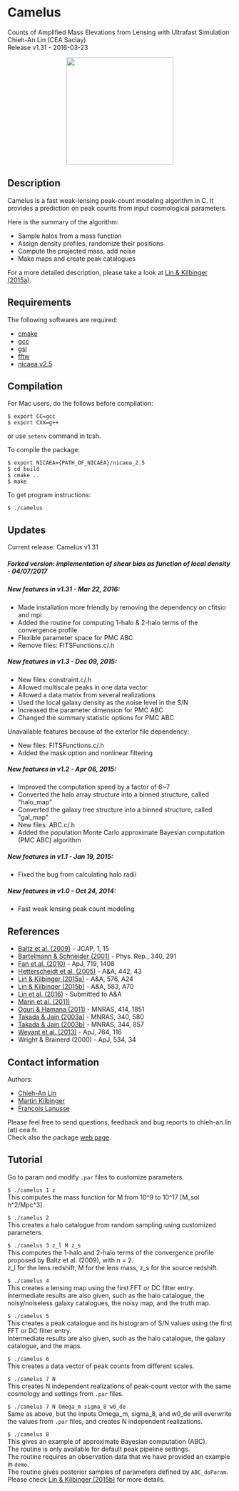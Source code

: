 Camelus
=======
Counts of Amplified Mass Elevations from Lensing with Ultrafast Simulation  
Chieh-An Lin (CEA Saclay)  
Release v1.31 - 2016-03-23 
<p align="center"><a href="http://species.wikimedia.org/wiki/Camelus"><img src="http://www.cosmostat.org/wp-content/uploads/2014/11/Logo_Camelus_fig_name_vertical.png" width="240px" /></a></p>

Description
-----------

Camelus is a fast weak-lensing peak-count modeling algorithm in C. It provides a prediction on peak counts from input cosmological parameters.

Here is the summary of the algorithm:
  - Sample halos from a mass function
  - Assign density profiles, randomize their positions
  - Compute the projected mass, add noise
  - Make maps and create peak catalogues

For a more detailed description, please take a look at [Lin & Kilbinger (2015a)](http://arxiv.org/abs/1410.6955).

## Requirements

The following softwares are required:
  - [cmake](http://cmake.org/cmake/resources/software.html)
  - [gcc](http://gcc.gnu.org/)
  - [gsl](http://www.gnu.org/software/gsl/)
  - [fftw](http://www.fftw.org/)
  - [nicaea v2.5](http://www.cosmostat.org/nicaea.html)

## Compilation

For Mac users, do the follows before compilation:
```
$ export CC=gcc
$ export CXX=g++
```
or use `setenv` command in tcsh.

To compile the package:
```
$ export NICAEA={PATH_OF_NICAEA}/nicaea_2.5
$ cd build
$ cmake ..
$ make
```

To get program instructions:
```
$ ./camelus
```

## Updates

Current release: Camelus v1.31

##### Forked version: implementation of shear bias as function of local density - 04/07/2017

##### New features in v1.31 - Mar 22, 2016:
  - Made installation more friendly by removing the dependency on cfitsio and mpi
  - Added the routine for computing 1-halo & 2-halo terms of the convergence profile
  - Flexible parameter space for PMC ABC
  - Remove files: FITSFunctions.c/.h

##### New features in v1.3 - Dec 09, 2015:
  - New files: constraint.c/.h
  - Allowed multiscale peaks in one data vector
  - Allowed a data matrix from several realizations
  - Used the local galaxy density as the noise level in the S/N
  - Increased the parameter dimension for PMC ABC
  - Changed the summary statistic options for PMC ABC

Unavailable features because of the exterior file dependency:
  - New files: FITSFunctions.c/.h
  - Added the mask option and nonlinear filtering

##### New features in v1.2 - Apr 06, 2015:
  - Improved the computation speed by a factor of 6~7
  - Converted the halo array structure into a binned structure, called "halo_map"
  - Converted the galaxy tree structure into a binned structure, called "gal_map"
  - New files: ABC.c/.h
  - Added the population Monte Carlo approximate Bayesian computation (PMC ABC) algorithm

##### New features in v1.1 - Jan 19, 2015:
  - Fixed the bug from calculating halo radii

##### New features in v1.0 - Oct 24, 2014:
  - Fast weak lensing peak count modeling

## References

  - [Baltz et al. (2009)](http://arxiv.org/abs/0705.0682) - JCAP, 1, 15
  - [Bartelmann & Schneider (2001)](http://arxiv.org/abs/astro-ph/9912508) - Phys. Rep., 340, 291
  - [Fan et al. (2010)](http://arxiv.org/abs/1006.5121) - ApJ, 719, 1408
  - [Hetterscheidt et al. (2005)](http://arxiv.org/abs/astro-ph/0504635) - A&A, 442, 43
  - [Lin & Kilbinger (2015a)](http://arxiv.org/abs/1410.6955) - A&A, 576, A24
  - [Lin & Kilbinger (2015b)](http://arxiv.org/abs/1506.01076) - A&A, 583, A70
  - [Lin et al. (2016)](http://arxiv.org/abs/1603.06773) - Submitted to A&A
  - [Marin et al. (2011)](http://arxiv.org/abs/1101.0955)
  - [Oguri & Hamana (2011)](http://arxiv.org/abs/1101.0650) - MNRAS, 414, 1851
  - [Takada & Jain (2003a)](http://arxiv.org/abs/astro-ph/0209167) - MNRAS, 340, 580
  - [Takada & Jain (2003b)](http://arxiv.org/abs/astro-ph/0304034) - MNRAS, 344, 857
  - [Weyant et al. (2013)](http://arxiv.org/abs/1206.2563) - ApJ, 764, 116
  - Wright & Brainerd (2000) - ApJ, 534, 34

## Contact information

Authors:
  - [Chieh-An Lin](http://linc.tw/)
  - [Martin Kilbinger](http://www.cosmostat.org/people/kilbinger/)
  - [François Lanusse](http://www.cosmostat.org/people/flanusse/)

Please feel free to send questions, feedback and bug reports to chieh-an.lin (at) cea.fr.  
Check also the package [web page](http://www.cosmostat.org/software/camelus/).

## Tutorial

Go to param and modify `.par` files to customize parameters.

`$ ./camelus 1 z`  
This computes the mass function for M from 10^9 to 10^17 [M_sol h^2/Mpc^3].

`$ ./camelus 2`  
This creates a halo catalogue from random sampling using customized parameters.

`$ ./camelus 3 z_l M z_s`  
This computes the 1-halo and 2-halo terms of the convergence profile proposed by Baltz et al. (2009), with n = 2.  
z_l for the lens redshift, M for the lens mass, z_s for the source redshift.

`$ ./camelus 4`  
This creates a lensing map using the first FFT or DC filter entry.   
Intermediate results are also given, such as the halo catalogue, the noisy/noiseless galaxy catalogues, the noisy map, and the truth map.

`$ ./camelus 5`  
This creates a peak catalogue and its histogram of S/N values using the first FFT or DC filter entry.   
Intermediate results are also given, such as the halo catalogue, the galaxy catalogue, and the maps.

`$ ./camelus 6`  
This creates a data vector of peak counts from different scales.

`$ ./camelus 7 N`  
This creates N independent realizations of peak-count vector with the same cosmology and settings from `.par` files.

`$ ./camelus 7 N Omega_m sigma_8 w0_de`  
Same as above, but the inputs Omega_m, sigma_8, and w0_de will overwrite the values from `.par` files, and creates N independent realizations.

`$ ./camelus 8`  
This gives an example of approximate Bayesian computation (ABC).  
The routine is only available for default peak pipeline settings.  
The routine requires an observation data that we have provided an example in `demo`.  
The routine gives posterior samples of parameters defined by `ABC_doParam`.  
Please check [Lin & Kilbinger (2015b)](http://arxiv.org/abs/1506.01076) for more details.

